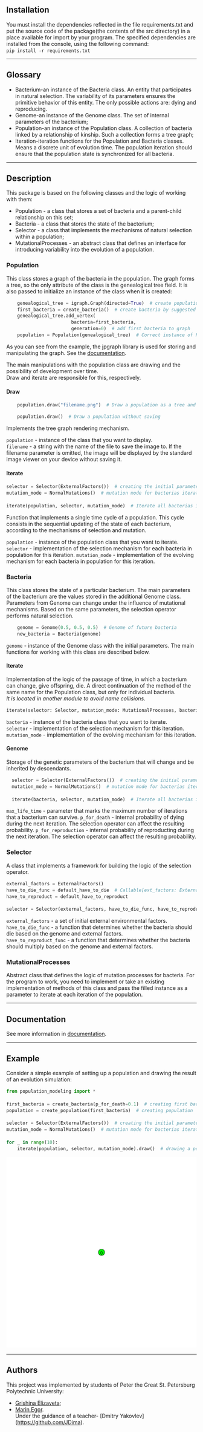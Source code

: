 ## Installation

You must install the dependencies reflected in the file requirements.txt and put the source code of the package(the contents of the src directory) in a place available for import by your program.
The specified dependencies are installed from the console, using the following command:  
`pip install -r requirements.txt`
***
## Glossary

* Bacterium-an instance of the Bacteria class. An entity that participates in natural selection. The variability of its parameters ensures the primitive behavior of this entity. The only possible actions are: dying and reproducing.
* Genome-an instance of the Genome class. The set of internal parameters of the bacterium;
* Population-an instance of the Population class. A collection of bacteria linked by a relationship of kinship. Such a collection forms a tree graph;
* Iteration-iteration functions for the Population and Bacteria classes. Means a discrete unit of evolution time. The population iteration should ensure that the population state is synchronized for all bacteria.
***

## Description
This package is based on the following classes and the logic of working with them:
* Population - a class that stores a set of bacteria and a parent-child relationship on this set;
* Bacteria - a class that stores the state of the bacterium;
* Selector - a class that implements the mechanisms of natural selection within a population;
* MutationalProcesses - an abstract class that defines an interface for introducing variability into the evolution of a population.

### Population
This class stores a graph of the bacteria in the population. The graph forms a tree, so the only attribute of the class is the genealogical tree field. It is also passed to initialize an instance of the class when it is created:  
```Python
    genealogical_tree = igraph.Graph(directed=True)  # create population-graph
    first_bacteria = create_bacteria()  # create bacteria by suggested function
    genealogical_tree.add_vertex(
    					bacteria=first_bacteria, 
                        generation=0)  # add first bacteria to graph
	population = Population(genealogical_tree)  # Correct instance of Population class 
```

As you can see from the example, the jpgraph library is used for storing and manipulating the graph.
See the [documentation](https://igraph.org/python/).

The main manipulations with the population class are drawing and the possibility of development over time.  
Draw and iterate are responsible for this, respectively.

#### Draw
```Python
	population.draw("filename.png")  # Draw a population as a tree and save pitcure at file
```
```Python
	population.draw()  # Draw a population without saving
```
Implements the tree graph rendering mechanism.  

`population` - instance of the class that you want to display.   
`filename` - a string with the name of the file to save the image to. If the filename parameter is omitted, the image will be displayed by the standard image viewer on your device without saving it.

#### Iterate
```Python
selector = Selector(ExternalFactors())  # creating the initial parameters of the population and selector
mutation_mode = NormalMutations()  # mutation mode for bacterias iterations

iterate(population, selector, mutation_mode)  # Iterate all bacterias in population
```
Function that implements a single time cycle of a population. This cycle consists in the sequential updating of the state of each bacterium, according to the mechanisms of selection and mutation.  

`population` - instance of the population class that you want to iterate.  
`selector` - implementation of the selection mechanism for each bacteria in population for this iteration.
`mutation_mode` - implementation of the evolving mechanism for each bacteria in population for this iteration.


### Bacteria
This class stores the state of a particular bacterium. The main parameters of the bacterium are the values stored in the additional Genome class. Parameters from Genome can change under the influence of mutational mechanisms. Based on the same parameters, the selection operator performs natural selection.  

```Python
	genome = Genome(0.5, 0.5, 0.5)  # Genome of future bacteria
	new_bacteria = Bacteria(genome)

```
`genome` - instance of the Genome class with the initial parameters.
The main functions for working with this class are described below.

#### Iterate
Implementation of the logic of the passage of time, in which a bacterium can change, give offspring, die. A direct continuation of the method of the same name for the Population class, but only for individual bacteria.   
_It is located in another module to avoid name collisions_.
```Python
iterate(selector: Selector, mutation_mode: MutationalProcesses, bacteria: Bacteria) -> list
```
`bacteria` - instance of the bacteria class that you want to iterate.  
`selector` - implementation of the selection mechanism for this iteration.
`mutation_mode` - implementation of the evolving mechanism for this iteration.


#### Genome
Storage of the genetic parameters of the bacterium that will change and be inherited by descendants.
```Python
  selector = Selector(ExternalFactors())  # creating the initial parameters of the population and selector
  mutation_mode = NormalMutations()  # mutation mode for bacterias iterations

  iterate(bacteria, selector, mutation_mode)  # Iterate all bacterias in population
```
`max_life_time` - parameter that marks the maximum number of iterations that a bacterium can survive.
`p_for_death` - internal probability of dying during the next iteration. The selection operator can affect the resulting probability.
`p_for_reproduction` - internal probability of reproducting during the next iteration. The selection operator can affect the resulting probability.

### Selector
A class that implements a framework for building the logic of the selection operator.
```Python
external_factors = ExternalFactors()
have_to_die_func = default_have_to_die  # Callable[ext_factors: ExternalFactors, genome: Genome]
have_to_reproduct = default_have_to_reproduct

selector = Selector(external_factors, have_to_die_func, have_to_reproduct)  # creating the initial parameters of the population and selector
```
`external_factors` - a set of initial external environmental factors.  
`have_to_die_func` - a function that determines whether the bacteria should die based on the genome and external factors.  
`have_to_reproduct_func` - a function that determines whether the bacteria should multiply based on the genome and external factors.  

### MutationalProcesses
Abstract class that defines the logic of mutation processes for bacteria. For the program to work, you need to implement or take an existing implementation of methods of this class and pass the filled instance as a parameter to iterate at each iteration of the population.

***
## Documentation
See more information in [documentation](https://github.com/MaEgV/population-modeling/tree/develop/docs).

***

## Example
Consider a simple example of setting up a population and drawing the result of an evolution simulation:
```Python
from population_modeling import *

first_bacteria = create_bacteria(p_for_death=0.1)  # creating first bacteria to start a population
population = create_population(first_bacteria)  # creating population

selector = Selector(ExternalFactors())  # creating the initial parameters of the population and selector
mutation_mode = NormalMutations()  # mutation mode for bacterias iterations

for _ in range(10):
    iterate(population, selector, mutation_mode).draw()  # drawing a population without saving

```
![alt text](https://github.com/MaEgV/population-modeling/blob/develop/examples/population_image_example_res.gif)

***
## Authors
This project was implemented by students of Peter the Great St. Petersburg Polytechnic University:
* [Grishina Elizaveta](https://github.com/besperspektivnyak);
* [Marin Egor](https://github.com/MaEgV).  
Under the guidance of a teacher- [Dmitry Yakovlev] (https://github.com/JDima).
